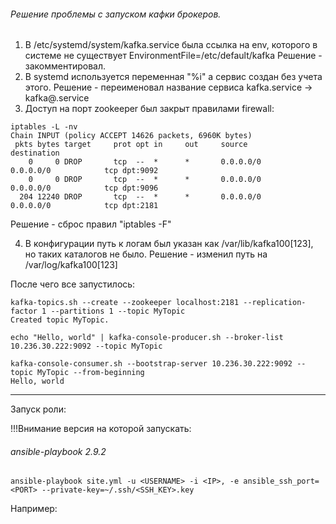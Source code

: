 ###### Решение проблемы с запуском кафки брокеров.

1. В /etc/systemd/system/kafka.service была ссылка на env, которого в системе не существует EnvironmentFile=/etc/default/kafka 
Решение - закомментировал.
2. В systemd используется переменная "%i" а сервис создан без учета этого.
Решение - переименовал название сервиса kafka.service -> kafka@.service
3. Доступ на порт zookeeper был закрыт правилами firewall:
```
iptables -L -nv
Chain INPUT (policy ACCEPT 14626 packets, 6960K bytes)
 pkts bytes target     prot opt in     out     source               destination
    0     0 DROP       tcp  --  *      *       0.0.0.0/0            0.0.0.0/0            tcp dpt:9092
    0     0 DROP       tcp  --  *      *       0.0.0.0/0            0.0.0.0/0            tcp dpt:9096
  204 12240 DROP       tcp  --  *      *       0.0.0.0/0            0.0.0.0/0            tcp dpt:2181
```
Решение - сброс правил "iptables -F"

4. В конфигурации путь к логам был указан как /var/lib/kafka100[123], но таких каталогов не было.
Решение - изменил путь на /var/log/kafka100[123]

После чего все запустилось:
```
kafka-topics.sh --create --zookeeper localhost:2181 --replication-factor 1 --partitions 1 --topic MyTopic
Created topic MyTopic.
```
```
echo "Hello, world" | kafka-console-producer.sh --broker-list 10.236.30.222:9092 --topic MyTopic
```
```
kafka-console-consumer.sh --bootstrap-server 10.236.30.222:9092 --topic MyTopic --from-beginning
Hello, world
```

------------------------------------------
Запуск роли:

!!!Внимание версия на которой запускать:

###### ansible-playbook 2.9.2
```
ansible-playbook site.yml -u <USERNAME> -i <IP>, -e ansible_ssh_port=<PORT> --private-key=~/.ssh/<SSH_KEY>.key
```
Например:
